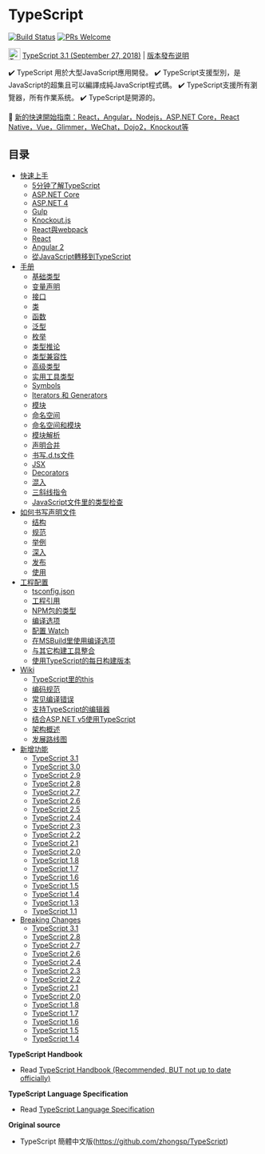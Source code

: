 # TypeScript

[![Build Status](https://travis-ci.org/zhongsp/TypeScript.svg?branch=master)](https://travis-ci.org/zhongsp/TypeScript) [![PRs Welcome](https://img.shields.io/badge/PRs-welcome-brightgreen.svg?style=flat-square)](http://makeapullrequest.com)

<img src="./misc/ts_logo.jpg" alt="TypeScript" width="24px" height="24px" style="vertical-align: bottom;">  [TypeScript 3.1 (September 27, 2018)](https://blogs.msdn.microsoft.com/typescript/2018/09/27/announcing-typescript-3-1/)
|
[版本發布说明](./doc/release-notes/TypeScript%203.1.md)

:heavy_check_mark: TypeScript 用於大型JavaScript應用開發。  :heavy_check_mark: TypeScript支援型別，是JavaScript的超集且可以編譯成純JavaScript程式碼。  :heavy_check_mark: TypeScript支援所有瀏覽器，所有作業系统。  :heavy_check_mark: TypeScript是開源的。


:link: [新的快速開始指南：React，Angular，Nodejs，ASP.NET Core，React Native，Vue，Glimmer，WeChat，Dojo2，Knockout等](./doc/quick-start/README.md)



## 目录

* [快速上手](./doc/handbook/tutorials/README.md)
  * [5分钟了解TypeScript](./doc/handbook/tutorials/TypeScript%20in%205%20minutes.md)
  * [ASP.NET Core](./doc/handbook/tutorials/ASP.NET%20Core.md)
  * [ASP.NET 4](./doc/handbook/tutorials/ASP.NET%204.md)
  * [Gulp](./doc/handbook/tutorials/Gulp.md)
  * [Knockout.js](./doc/handbook/tutorials/Knockout.md)
  * [React與webpack](./doc/handbook/tutorials/React%20&%20Webpack.md)
  * [React](./doc/handbook/tutorials/React.md)
  * [Angular 2](./doc/handbook/tutorials/Angular%202.md)
  * [從JavaScript轉移到TypeScript](./doc/handbook/tutorials/Migrating%20from%20JavaScript.md)
* [手册](./doc/handbook/README.md)
  * [基础类型](./doc/handbook/Basic%20Types.md)
  * [变量声明](./doc/handbook/Variable%20Declarations.md)
  * [接口](./doc/handbook/Interfaces.md)
  * [类](./doc/handbook/Classes.md)
  * [函数](./doc/handbook/Functions.md)
  * [泛型](./doc/handbook/Generics.md)
  * [枚举](./doc/handbook/Enums.md)
  * [类型推论](./doc/handbook/Type%20Inference.md)
  * [类型兼容性](./doc/handbook/Type%20Compatibility.md)
  * [高级类型](./doc/handbook/Advanced%20Types.md)
  * [实用工具类型](./doc/handbook/Utility%20Types.md)
  * [Symbols](./doc/handbook/Symbols.md)
  * [Iterators 和 Generators](./doc/handbook/Iterators%20and%20Generators.md)
  * [模块](./doc/handbook/Modules.md)
  * [命名空间](./doc/handbook/Namespaces.md)
  * [命名空间和模块](./doc/handbook/Namespaces%20and%20Modules.md)
  * [模块解析](./doc/handbook/Module%20Resolution.md)
  * [声明合并](./doc/handbook/Declaration%20Merging.md)
  * [书写.d.ts文件](./doc/handbook/Writing%20Definition%20Files.md)
  * [JSX](./doc/handbook/JSX.md)
  * [Decorators](./doc/handbook/Decorators.md)
  * [混入](./doc/handbook/Mixins.md)
  * [三斜线指令](./doc/handbook/Triple-Slash%20Directives.md)
  * [JavaScript文件里的类型检查](./doc/handbook/Type%20Checking%20JavaScript%20Files.md)
* [如何书写声明文件](./doc/handbook/declaration%20files/Introduction.md)
  * [结构](./doc/handbook/declaration%20files/Library%20Structures.md)
  * [规范](./doc/handbook/declaration%20files/Do's%20and%20Don'ts.md)
  * [举例](./doc/handbook/declaration%20files/By%20Example.md)
  * [深入](./doc/handbook/declaration%20files/Deep%20Dive.md)
  * [发布](./doc/handbook/declaration%20files/Publishing.md)
  * [使用](./doc/handbook/declaration%20files/Consumption.md)
* [工程配置](./doc/handbook/tsconfig.json.md)
  * [tsconfig.json](./doc/handbook/tsconfig.json.md)
  * [工程引用](./doc/handbook/Project%20References.md)
  * [NPM包的类型](./doc/handbook/Typings%20for%20NPM%20Packages.md)
  * [编译选项](./doc/handbook/Compiler%20Options.md)
  * [配置 Watch](./doc/handbook/Configuring%20Watch.md)
  * [在MSBuild里使用编译选项](./doc/handbook/Compiler%20Options%20in%20MSBuild.md)
  * [与其它构建工具整合](./doc/handbook/Integrating%20with%20Build%20Tools.md)
  * [使用TypeScript的每日构建版本](./doc/handbook/Nightly%20Builds.md)
* [Wiki](./doc/wiki/README.md)
  * [TypeScript里的this](./doc/wiki/this-in-TypeScript.md)
  * [编码规范](./doc/wiki/coding_guidelines.md)
  * [常见编译错误](./doc/wiki/Common%20Errors.md)
  * [支持TypeScript的编辑器](./doc/wiki/TypeScript-Editor-Support.md)
  * [结合ASP.NET v5使用TypeScript](./doc/wiki/Using-TypeScript-With-ASP.NET-5.md)
  * [架构概述](./doc/wiki/Architectural-Overview.md)
  * [发展路线图](./doc/wiki/Roadmap.md)
* [新增功能](./doc/release-notes/README.md)
  * [TypeScript 3.1](./doc/release-notes/TypeScript%203.1.md)
  * [TypeScript 3.0](./doc/release-notes/TypeScript%203.0.md)
  * [TypeScript 2.9](./doc/release-notes/TypeScript%202.9.md)
  * [TypeScript 2.8](./doc/release-notes/TypeScript%202.8.md)
  * [TypeScript 2.7](./doc/release-notes/TypeScript%202.7.md)
  * [TypeScript 2.6](./doc/release-notes/TypeScript%202.6.md)
  * [TypeScript 2.5](./doc/release-notes/TypeScript%202.5.md)
  * [TypeScript 2.4](./doc/release-notes/TypeScript%202.4.md)
  * [TypeScript 2.3](./doc/release-notes/TypeScript%202.3.md)
  * [TypeScript 2.2](./doc/release-notes/TypeScript%202.2.md)
  * [TypeScript 2.1](./doc/release-notes/TypeScript%202.1.md)
  * [TypeScript 2.0](./doc/release-notes/TypeScript%202.0.md)
  * [TypeScript 1.8](./doc/release-notes/TypeScript%201.8.md)
  * [TypeScript 1.7](./doc/release-notes/TypeScript%201.7.md)
  * [TypeScript 1.6](./doc/release-notes/TypeScript%201.6.md)
  * [TypeScript 1.5](./doc/release-notes/TypeScript%201.5.md)
  * [TypeScript 1.4](./doc/release-notes/TypeScript%201.4.md)
  * [TypeScript 1.3](./doc/release-notes/TypeScript%201.3.md)
  * [TypeScript 1.1](./doc/release-notes/TypeScript%201.1.md)
* [Breaking Changes](./doc/breaking-changes/breaking-changes.md)
  * [TypeScript 3.1](./doc/breaking-changes/TypeScript%203.1.md)
  * [TypeScript 2.8](./doc/breaking-changes/TypeScript%202.8.md)
  * [TypeScript 2.7](./doc/breaking-changes/TypeScript%202.7.md)
  * [TypeScript 2.6](./doc/breaking-changes/TypeScript%202.6.md)
  * [TypeScript 2.4](./doc/breaking-changes/TypeScript%202.4.md)
  * [TypeScript 2.3](./doc/breaking-changes/TypeScript%202.3.md)
  * [TypeScript 2.2](./doc/breaking-changes/TypeScript%202.2.md)
  * [TypeScript 2.1](./doc/breaking-changes/TypeScript%202.1.md)
  * [TypeScript 2.0](./doc/breaking-changes/TypeScript%202.0.md)
  * [TypeScript 1.8](./doc/breaking-changes/TypeScript%201.8.md)
  * [TypeScript 1.7](./doc/breaking-changes/TypeScript%201.7.md)
  * [TypeScript 1.6](./doc/breaking-changes/TypeScript%201.6.md)
  * [TypeScript 1.5](./doc/breaking-changes/TypeScript%201.5.md)
  * [TypeScript 1.4](./doc/breaking-changes/TypeScript%201.4.md)

**TypeScript Handbook**

* Read [TypeScript Handbook (Recommended, BUT not up to date officially)](http://www.typescriptlang.org/Handbook)


**TypeScript Language Specification**

* Read [TypeScript Language Specification](https://github.com/Microsoft/TypeScript/blob/master/doc/spec.md)

**Original source**

* TypeScript 簡體中文版(https://github.com/zhongsp/TypeScript)
